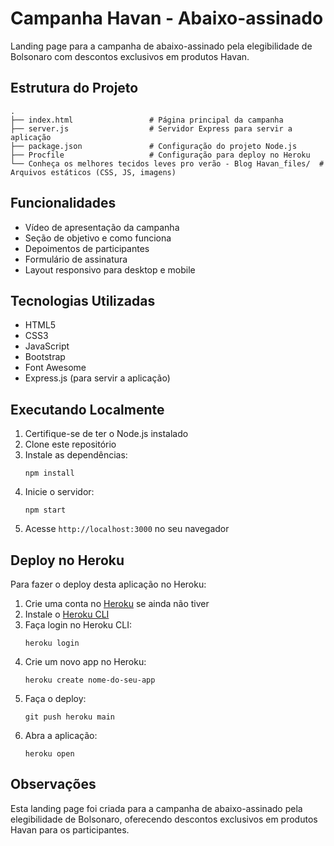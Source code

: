 # Campanha Havan - Abaixo-assinado

Landing page para a campanha de abaixo-assinado pela elegibilidade de Bolsonaro com descontos exclusivos em produtos Havan.

## Estrutura do Projeto

```
.
├── index.html                 # Página principal da campanha
├── server.js                  # Servidor Express para servir a aplicação
├── package.json               # Configuração do projeto Node.js
├── Procfile                   # Configuração para deploy no Heroku
└── Conheça os melhores tecidos leves pro verão - Blog Havan_files/  # Arquivos estáticos (CSS, JS, imagens)
```

## Funcionalidades

- Vídeo de apresentação da campanha
- Seção de objetivo e como funciona
- Depoimentos de participantes
- Formulário de assinatura
- Layout responsivo para desktop e mobile

## Tecnologias Utilizadas

- HTML5
- CSS3
- JavaScript
- Bootstrap
- Font Awesome
- Express.js (para servir a aplicação)

## Executando Localmente

1. Certifique-se de ter o Node.js instalado
2. Clone este repositório
3. Instale as dependências:
   ```
   npm install
   ```
4. Inicie o servidor:
   ```
   npm start
   ```
5. Acesse `http://localhost:3000` no seu navegador

## Deploy no Heroku

Para fazer o deploy desta aplicação no Heroku:

1. Crie uma conta no [Heroku](https://heroku.com) se ainda não tiver
2. Instale o [Heroku CLI](https://devcenter.heroku.com/articles/heroku-cli)
3. Faça login no Heroku CLI:
   ```
   heroku login
   ```
4. Crie um novo app no Heroku:
   ```
   heroku create nome-do-seu-app
   ```
5. Faça o deploy:
   ```
   git push heroku main
   ```
6. Abra a aplicação:
   ```
   heroku open
   ```

## Observações

Esta landing page foi criada para a campanha de abaixo-assinado pela elegibilidade de Bolsonaro, oferecendo descontos exclusivos em produtos Havan para os participantes. 